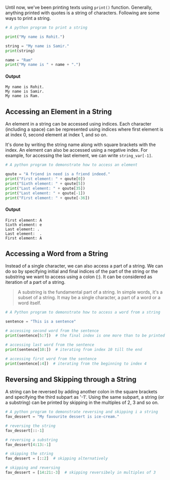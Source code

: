Until now, we've been printing texts using `print()` function. Generally, anything printed with quotes is a string of characters. Following are some ways to print a string.

```python
# A python program to print a string

print("My name is Rohit.")

string = "My name is Samir."
print(string)

name = "Ram"
print("My name is " + name + ".")
```

#### Output

```
My name is Rohit.
My name is Samir.
My name is Ram.
```

## Accessing an Element in a String

An element in a string can be accessed using indices. Each character (including a space) can be represented using indices where first element is at index 0, second element at index 1, and so on.


It's done by writing the string name along with square brackets with the index. An element can also be accessed using a negative index. For example, for accessing the last element, we can write `string_var[-1]`.

```python
# A python program to demonstrate how to access an element

qoute = "A friend in need is a friend indeed."
print("First element: " + qoute[0])
print("Sixth element: " + qoute[5])
print("Last element: " + qoute[35])
print("Last element: " + qoute[-1])
print("First element: " + qoute[-36])
```

#### Output

```
First element: A
Sixth element: e
Last element: .
Last element:  .
First element: A
```

## Accessing a Word from a String

Instead of a single character, we can also access a part of a string. We can do so by specifying initial and final indices of the part of the string or the substring we want to access using a colon (:). It can be considered as iteration of a part of a string.

> A substring is the fundamental part of a string. In simple words, it's a subset of a string. It may be a single character, a part of a word or a word itself.

```python
# A Python program to demonstrate how to access a word from a string

sentence = "This is a sentence"

# accessing second word from the sentence
print(sentence[5:7])  # the final index is one more than to be printed

# accessing last word from the sentence
print(sentence[10:])  # iterating from index 10 till the end

# accessing first word from the sentence
print(sentence[:4])  # iterating from the beginning to index 4
```

## Reversing and Skipping through a String
A string can be reversed by adding another colon in the square brackets and specifying the third subpart as '-1'. Using the same subpart, a string (or a substring) can be printed by skipping in the multiples of 2, 3 and so on.

```python
# A python program to demonstrate reversing and skipping i a string
fav_dessert = "My favourite dessert is ice-cream."

# reversing the string
fav_dessert[::-1]

# reversing a substring
fav_dessert[4:13:-1]

# skipping the string
fav_dessert = [::2]  # skipping alternatively

# skipping and reversing
fav_dessert = [14:21:-3]  # skipping reversibely in multiples of 3
```
